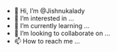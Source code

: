 - 👋 Hi, I’m @Jishnukalady
- 👀 I’m interested in ...
- 🌱 I’m currently learning ...
- 💞️ I’m looking to collaborate on ...
- 📫 How to reach me ...

<!---
Jishnukalady/Jishnukalady is a ✨ special ✨ repository because its `README.md` (this file) appears on your GitHub profile.
You can click the Preview link to take a look at your changes.
--->
